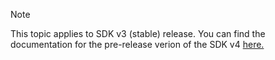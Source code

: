 > [!NOTE]  
> This topic applies to SDK v3 (stable) release. You can find the documentation for the pre-release verion of the SDK v4 [here.](https://docs.microsoft.com/en-us/azure/bot-service/?view=azure-bot-service-4.0) 
